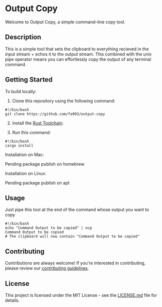 # Output Copy

Welcome to Output Copy, a simple command-line copy tool.

## Description

This is a simple tool that sets the clipboard to everything recieved in the input stream + echos it to the output stream. This combined with the unix pipe operator means you can effortlessly copy the output of any terminal command.

## Getting Started

To build locally:

1. Clone this repository using the following command:

```
#!/bin/bash
git clone https://github.com/fa993/output-copy
```

2. Install the [Rust Toolchain](https://www.rust-lang.org/tools/install):

3. Run this command:

```
#!/bin/bash
cargo install
```

Installation on Mac:

Pending package publish on homebrew

Installation on Linux:

Pending package publish on apt

## Usage

Just pipe this tool at the end of the command whose output you want to copy

```
#!/bin/bash
echo "Command Output to be copied" | ocp
Command Output to be copied
# The clipboard will now contain "Command Output to be copied"
```

## Contributing

Contributions are always welcome! If you're interested in contributing, please review our [contributing guidelines](./CONTRIBUTING.md).

## License

This project is licensed under the MIT License - see the [LICENSE.md](LICENSE.md) file for details.
